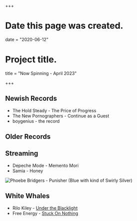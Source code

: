 +++
# Date this page was created.
date = "2020-06-12"

# Project title.
title = "Now Spinning - April 2023"

+++

## Newish Records

* The Hold Steady - The Price of Progress
* The New Pornographers - Continue as a Guest
* boygenius - the record


## Older Records

## Streaming

* Depeche Mode - Memento Mori
* Samia - Honey



![Phoebe Bridgers - Punisher (Blue with kind of Swirly Silver)](/img/punisher.jpg)

## White Whales
* Rilo Kiley - [Under the Blacklight](https://www.discogs.com/Rilo-Kiley-Under-The-Blacklight/release/3077280)
* Free Energy - [Stuck On Nothing](https://www.discogs.com/Free-Energy-Stuck-On-Nothing/release/2260616)



